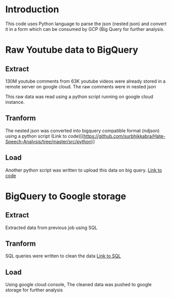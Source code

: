 # Introduction

This code uses Python language to parse the json (nested json) and convert it in a form which can be consumed by GCP (Big Query for further analysis.

# Raw Youtube data to BigQuery
## Extract

130M youtube comments from 63K youtube videos were already stored in a remote server on google cloud. The raw comments were in nested json


 This raw data was read using a python script running on google cloud instance.


## Tranform

The nested json was converted into bigquery compatible format (ndjson) using a python script (Link to code)[(https://github.com/surbhikkabra/Hate-Speech-Analysis/tree/master/src/python)]
 

## Load

Another python script was written to upload this data on big query. [Link to code](https://github.com/surbhikkabra/Hate-Speech-Analysis/tree/master/src/python)



# BigQuery to Google storage
## Extract

Extracted data from previous job using SQL

## Tranform

SQL queries were written to clean the data [Link to SQL](https://github.com/surbhikkabra/Hate-Speech-Analysis/tree/master/src/sql)

## Load

Using google cloud console, The cleaned data was pushed to google storage for further analysis
